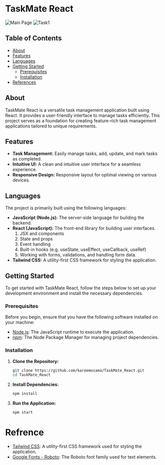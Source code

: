 # TaskMate React

![Main Page](https://github.com/kareemosama/TaskMate_React/blob/main/public/assets/GitImages/MainPage.png)
![Task1](https://github.com/kareemosama/TaskMate_React/blob/main/public/assets/GitImages/Task1.png)

## Table of Contents

- [About](#about)
- [Features](#features)
- [Languages](#languages)
- [Getting Started](#getting-started)
  - [Prerequisites](#prerequisites)
  - [Installation](#installation)
- [References](#references)

## About

TaskMate React is a versatile task management application built using React. It provides a user-friendly interface to manage tasks efficiently. This project serves as a foundation for creating feature-rich task management applications tailored to unique requirements.

## Features

- **Task Management:** Easily manage tasks, add, update, and mark tasks as completed.
- **Intuitive UI:** A clean and intuitive user interface for a seamless experience.
- **Responsive Design:** Responsive layout for optimal viewing on various devices.

## Languages

The project is primarily built using the following languages:

- **JavaScript (Node.js):** The server-side language for building the backend.
- **React (JavaScript):** The front-end library for building user interfaces.
  1. JSX and components
  2. State and props
  3. Event handling
  4. Built-in hooks (e.g. useState, useEffect, useCallback, useRef)
  5. Working with forms, validations, and handling form data.
- **Tailwind CSS:** A utility-first CSS framework for styling the application.

## Getting Started

To get started with TaskMate React, follow the steps below to set up your development environment and install the necessary dependencies.

### Prerequisites

Before you begin, ensure that you have the following software installed on your machine:

- [Node.js](https://nodejs.org/en/): The JavaScript runtime to execute the application.
- [npm](https://www.npmjs.com/): The Node Package Manager for managing project dependencies.

### Installation

1. **Clone the Repository:**

   ```bash
   git clone https://github.com/kareemosama/TaskMate_React.git
   cd TaskMate_React
   ```

2. **Install Dependencies:**

   ```bash
   npm install
   ```

3. **Run the Application:**

   ```bash
   npm start
   ```

# Refrence

- [Tailwind CSS](https://tailwindcss.com): A utility-first CSS framework used for styling the application.
- [Google Fonts - Roboto](https://fonts.google.com/specimen/Roboto): The Roboto font family used for text elements.
